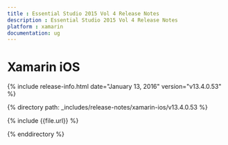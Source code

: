 ```yaml
---
title : Essential Studio 2015 Vol 4 Release Notes
description : Essential Studio 2015 Vol 4 Release Notes
platform : xamarin
documentation: ug
---
```


# Xamarin iOS

{% include release-info.html date="January 13, 2016" version="v13.4.0.53" %} 

{% directory path: _includes/release-notes/xamarin-ios/v13.4.0.53 %}


{% include {{file.url}} %}

{% enddirectory %}